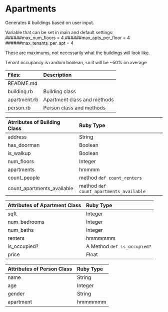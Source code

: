 # Apartments



Generates # buildings based on user input.

Variable that can be set in main and default settings:
######max_num_floors = 4
######max_apts_per_floor = 4
######max_tenants_per_apt = 4

These are maximums, not necessarily what the buildings will look like.

Tenant occupancy is random boolean, so it will be ~50% on average


|Files: |Description
|:----------|:-----------|
| README.md | |
| building.rb | Building class|
| apartment.rb | Apartment class and methods|
| person.rb | Person class and methods |

|Atrributes of Building Class |Ruby Type|
|:----------|:-----------|
|address|String|
|has_doorman|Boolean|
|is_walkup|Boolean|
|num_floors|Integer|
|apartments|hmmmm|
|count_people|method `def count_renters`|
|count_apartments_available|method `def count_apartments_available`|

|Attributes of Apartment Class|Ruby Type|
|:----------|:-----------|
|sqft|Integer|
|num_bedrooms|Integer|
|num_baths|Integer|
|renters|hmmmmmm|
|is_occupied?|A Method `def is_occupied?`|
|price|Float|


|Attributes of Person Class|Ruby Type|
|:----------|:-----------|
|name|String|
|age|Integer|
|gender|String|
|apartment|hmmmmmm|